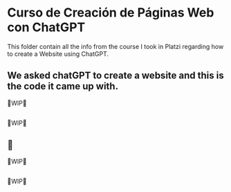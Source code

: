 # Curso de Creación de Páginas Web con ChatGPT

This folder contain all the info from the course I took in Platzi regarding how to create a Website using ChatGPT.

## We asked chatGPT to create a website and this is the code it came up with.

🚧WIP🚧

##

🚧WIP🚧

## 🔐

🚧WIP🚧

##

🚧WIP🚧
